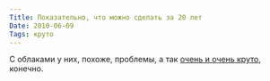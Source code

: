 ```yaml
---
Title: Показательно, что можно сделать за 20 лет
Date: 2010-06-09
Tags: круто
---
```


<div class="text"><p>С облаками у них, похоже, проблемы, а так <a href="http://www.businessinsider.com/shanghai-1990-vs-2010-2010-6">очень и очень круто</a>, конечно.</p></div>